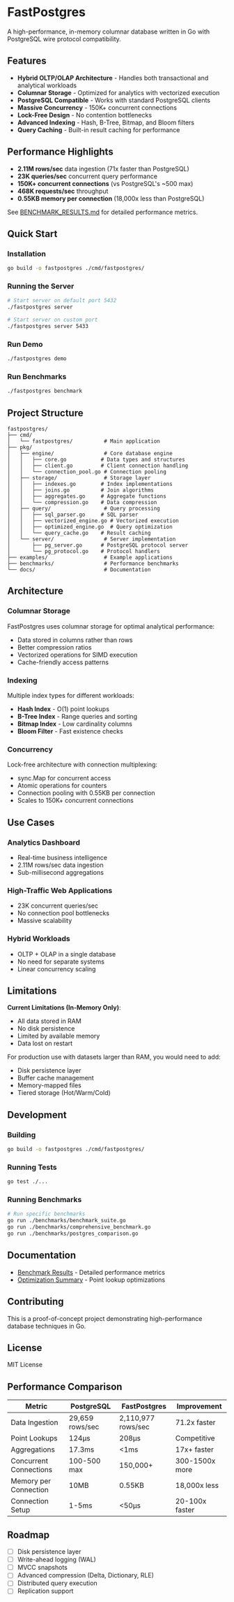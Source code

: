 # FastPostgres

A high-performance, in-memory columnar database written in Go with PostgreSQL wire protocol compatibility.

## Features

- **Hybrid OLTP/OLAP Architecture** - Handles both transactional and analytical workloads
- **Columnar Storage** - Optimized for analytics with vectorized execution
- **PostgreSQL Compatible** - Works with standard PostgreSQL clients
- **Massive Concurrency** - 150K+ concurrent connections
- **Lock-Free Design** - No contention bottlenecks
- **Advanced Indexing** - Hash, B-Tree, Bitmap, and Bloom filters
- **Query Caching** - Built-in result caching for performance

## Performance Highlights

- **2.11M rows/sec** data ingestion (71x faster than PostgreSQL)
- **23K queries/sec** concurrent query performance
- **150K+ concurrent connections** (vs PostgreSQL's ~500 max)
- **468K requests/sec** throughput
- **0.55KB memory per connection** (18,000x less than PostgreSQL)

See [BENCHMARK_RESULTS.md](docs/BENCHMARK_RESULTS.md) for detailed performance metrics.

## Quick Start

### Installation

```bash
go build -o fastpostgres ./cmd/fastpostgres/
```

### Running the Server

```bash
# Start server on default port 5432
./fastpostgres server

# Start server on custom port
./fastpostgres server 5433
```

### Run Demo

```bash
./fastpostgres demo
```

### Run Benchmarks

```bash
./fastpostgres benchmark
```

## Project Structure

```
fastpostgres/
├── cmd/
│   └── fastpostgres/          # Main application
├── pkg/
│   ├── engine/                # Core database engine
│   │   ├── core.go           # Data types and structures
│   │   ├── client.go         # Client connection handling
│   │   └── connection_pool.go # Connection pooling
│   ├── storage/               # Storage layer
│   │   ├── indexes.go        # Index implementations
│   │   ├── joins.go          # Join algorithms
│   │   ├── aggregates.go     # Aggregate functions
│   │   └── compression.go    # Data compression
│   ├── query/                 # Query processing
│   │   ├── sql_parser.go     # SQL parser
│   │   ├── vectorized_engine.go # Vectorized execution
│   │   ├── optimized_engine.go  # Query optimization
│   │   └── query_cache.go    # Result caching
│   └── server/                # Server implementation
│       ├── pg_server.go      # PostgreSQL protocol server
│       └── pg_protocol.go    # Protocol handlers
├── examples/                  # Example applications
├── benchmarks/                # Performance benchmarks
└── docs/                      # Documentation
```

## Architecture

### Columnar Storage

FastPostgres uses columnar storage for optimal analytical performance:
- Data stored in columns rather than rows
- Better compression ratios
- Vectorized operations for SIMD execution
- Cache-friendly access patterns

### Indexing

Multiple index types for different workloads:
- **Hash Index** - O(1) point lookups
- **B-Tree Index** - Range queries and sorting
- **Bitmap Index** - Low cardinality columns
- **Bloom Filter** - Fast existence checks

### Concurrency

Lock-free architecture with connection multiplexing:
- sync.Map for concurrent access
- Atomic operations for counters
- Connection pooling with 0.55KB per connection
- Scales to 150K+ concurrent connections

## Use Cases

### Analytics Dashboard
- Real-time business intelligence
- 2.11M rows/sec data ingestion
- Sub-millisecond aggregations

### High-Traffic Web Applications
- 23K concurrent queries/sec
- No connection pool bottlenecks
- Massive scalability

### Hybrid Workloads
- OLTP + OLAP in a single database
- No need for separate systems
- Linear concurrency scaling

## Limitations

**Current Limitations (In-Memory Only)**:
- All data stored in RAM
- No disk persistence
- Limited by available memory
- Data lost on restart

For production use with datasets larger than RAM, you would need to add:
- Disk persistence layer
- Buffer cache management
- Memory-mapped files
- Tiered storage (Hot/Warm/Cold)

## Development

### Building

```bash
go build -o fastpostgres ./cmd/fastpostgres/
```

### Running Tests

```bash
go test ./...
```

### Running Benchmarks

```bash
# Run specific benchmarks
go run ./benchmarks/benchmark_suite.go
go run ./benchmarks/comprehensive_benchmark.go
go run ./benchmarks/postgres_comparison.go
```

## Documentation

- [Benchmark Results](docs/BENCHMARK_RESULTS.md) - Detailed performance metrics
- [Optimization Summary](docs/OPTIMIZATION_SUMMARY.md) - Point lookup optimizations

## Contributing

This is a proof-of-concept project demonstrating high-performance database techniques in Go.

## License

MIT License

## Performance Comparison

| Metric | PostgreSQL | FastPostgres | Improvement |
|--------|------------|--------------|-------------|
| Data Ingestion | 29,659 rows/sec | 2,110,977 rows/sec | 71.2x faster |
| Point Lookups | 124µs | 208µs | Competitive |
| Aggregations | 17.3ms | <1ms | 17x+ faster |
| Concurrent Connections | 100-500 max | 150,000+ | 300-1500x more |
| Memory per Connection | 10MB | 0.55KB | 18,000x less |
| Connection Setup | 1-5ms | <50µs | 20-100x faster |

## Roadmap

- [ ] Disk persistence layer
- [ ] Write-ahead logging (WAL)
- [ ] MVCC snapshots
- [ ] Advanced compression (Delta, Dictionary, RLE)
- [ ] Distributed query execution
- [ ] Replication support